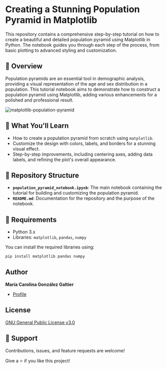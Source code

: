 # Creating a Stunning Population Pyramid in Matplotlib

This repository contains a comprehensive step-by-step tutorial on how to create a beautiful and detailed population pyramid using Matplotlib in Python. The notebook guides you through each step of the process, from basic plotting to advanced styling and customization.

## 🌟 Overview
Population pyramids are an essential tool in demographic analysis, providing a visual representation of the age and sex distribution in a population. This tutorial notebook aims to demonstrate how to construct a population pyramid using Matplotlib, adding various enhancements for a polished and professional result.

![matplotlib-population-pyramid](https://github.com/user-attachments/assets/a16b50be-5334-44df-93ec-386ed5a60956)


## 📝 What You'll Learn
- How to create a population pyramid from scratch using `matplotlib`.
- Customize the design with colors, labels, and borders for a stunning visual effect.
- Step-by-step improvements, including centering axes, adding data labels, and refining the plot's overall appearance.

## 📂 Repository Structure
- **`population_pyramid_notebook.ipynb`**: The main notebook containing the tutorial for building and customizing the population pyramid.
- **`README.md`**: Documentation for the repository and the purpose of the notebook.

## 🔧 Requirements
- Python 3.x
- Libraries: `matplotlib`, `pandas`, `numpy`
  
You can install the required libraries using:
```bash
pip install matplotlib pandas numpy
```

## Author

**María Carolina González Galtier**

- [Profile](https://github.com/carogaltier "María Carolina González Galtier")

## License
[GNU General Public License v3.0](https://choosealicense.com/licenses/gpl-3.0/)

## 🤝 Support

Contributions, issues, and feature requests are welcome!

Give a ⭐️ if you like this project!


